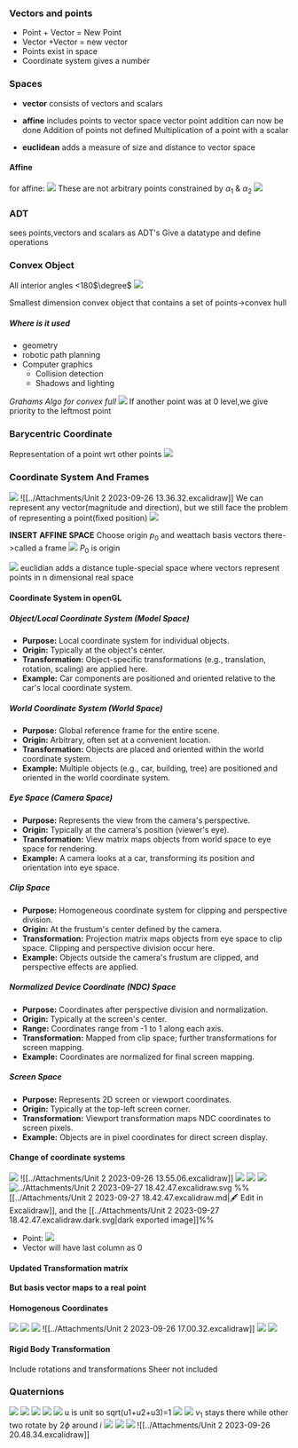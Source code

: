 ### Vectors and points

- Point + Vector = New Point
- Vector +Vector = new vector
- Points exist in space
- Coordinate system gives a number


### Spaces
- **vector**
	consists of vectors and scalars
	
- **affine**
	includes points to vector space
	vector point addition can now be done
	Addition of points not defined
	Multiplication of a point with a scalar
	
- **euclidean**
	adds a measure of size and distance to vector space

#### Affine
for affine:
![](../Attachments/Unit%202-20230927-1.png)
These are not arbitrary points
constrained by $\alpha_1$ & $\alpha_2$
![](../Attachments/Unit%202-20230927-2.png)


### ADT

sees points,vectors and scalars as ADT's
Give a datatype and define operations


### Convex Object

All interior angles <180$\degree$
![](../Attachments/Unit%202-20230927-3.png)

Smallest dimension convex object that contains a set of points->convex hull

##### Where is it used
- geometry
- robotic path planning
- Computer graphics
	- Collision detection
	- Shadows and lighting




*Grahams Algo for convex full*
![](../Attachments/Unit%202-20230927-4.png)
If another point was at 0 level,we give priority to the leftmost point

### Barycentric Coordinate

Representation of a point wrt other points
![](../Attachments/Unit%202-20230927-5.png)


### Coordinate System And Frames

![](../Attachments/Unit%202-20230927-6.png)
![[../Attachments/Unit 2 2023-09-26 13.36.32.excalidraw]]
We can represent any vector(magnitude and direction), but we still face the problem of representing a point(fixed position)
![](../Attachments/Unit%202-20230926-6.png)

**INSERT AFFINE SPACE**
Choose origin $p_0$ and weattach basis vectors there->called a frame
![](../Attachments/Unit%202-20230926-7.png)
$P_0$ is origin

![](../Attachments/Unit%202-20230926-8.png)
euclidian adds a distance tuple-special space where vectors represent points in n dimensional real space


#### Coordinate System in openGL
##### Object/Local Coordinate System (Model Space)

- **Purpose:** Local coordinate system for individual objects.
- **Origin:** Typically at the object's center.
- **Transformation:** Object-specific transformations (e.g., translation, rotation, scaling) are applied here.
- **Example:** Car components are positioned and oriented relative to the car's local coordinate system.

##### World Coordinate System (World Space)

- **Purpose:** Global reference frame for the entire scene.
- **Origin:** Arbitrary, often set at a convenient location.
- **Transformation:** Objects are placed and oriented within the world coordinate system.
- **Example:** Multiple objects (e.g., car, building, tree) are positioned and oriented in the world coordinate system.

##### Eye Space (Camera Space)

- **Purpose:** Represents the view from the camera's perspective.
- **Origin:** Typically at the camera's position (viewer's eye).
- **Transformation:** View matrix maps objects from world space to eye space for rendering.
- **Example:** A camera looks at a car, transforming its position and orientation into eye space.

##### Clip Space

- **Purpose:** Homogeneous coordinate system for clipping and perspective division.
- **Origin:** At the frustum's center defined by the camera.
- **Transformation:** Projection matrix maps objects from eye space to clip space. Clipping and perspective division occur here.
- **Example:** Objects outside the camera's frustum are clipped, and perspective effects are applied.

##### Normalized Device Coordinate (NDC) Space

- **Purpose:** Coordinates after perspective division and normalization.
- **Origin:** Typically at the screen's center.
- **Range:** Coordinates range from -1 to 1 along each axis.
- **Transformation:** Mapped from clip space; further transformations for screen mapping.
- **Example:** Coordinates are normalized for final screen mapping.

##### Screen Space

- **Purpose:** Represents 2D screen or viewport coordinates.
- **Origin:** Typically at the top-left screen corner.
- **Transformation:** Viewport transformation maps NDC coordinates to screen pixels.
- **Example:** Objects are in pixel coordinates for direct screen display.


#### Change of coordinate systems
![](../Attachments/Unit%202-20230926-9.png)
![[../Attachments/Unit 2 2023-09-26 13.55.06.excalidraw]]
![](../Attachments/Unit%202-20230926-10.png)
![](../Attachments/Unit%202-20230926-11.png)
![](../Attachments/Unit%202-20230926-12.png)
![../Attachments/Unit 2 2023-09-27 18.42.47.excalidraw.svg](../Attachments/Unit%202%202023-09-27%2018.42.47.excalidraw.svg)
%%[[../Attachments/Unit 2 2023-09-27 18.42.47.excalidraw.md|🖋 Edit in Excalidraw]], and the [[../Attachments/Unit 2 2023-09-27 18.42.47.excalidraw.dark.svg|dark exported image]]%%

- Point: 
	![](../Attachments/Unit%202-20230926-13.png)
- Vector will have last column as 0


#### Updated Transformation matrix

**But basis vector maps to a real point**
#### Homogenous Coordinates
![](../Attachments/Unit%202-20230926-14.png)
![](../Attachments/Unit%202-20230926-15.png)
![](../Attachments/Unit%202-20230926-19.png)
![[../Attachments/Unit 2 2023-09-26 17.00.32.excalidraw]]
![](../Attachments/Unit%202-20230926-20.png)
![](../Attachments/Unit%202-20230926-21.png)

#### Rigid Body Transformation

Include rotations and transformations
Sheer not included


### Quaternions
![](../Attachments/Unit%202-20230926-26.png)
![](../Attachments/Unit%202-20230926-27.png)
![](../Attachments/Unit%202-20230926-28.png)
![](../Attachments/Unit%202-20230926-16.png)
![](../Attachments/Unit%202-20230926-17.png)
u is unit so sqrt(u1+u2+u3)=1
![](../Attachments/Pasted%20image%2020230926164414.png)
![](../Attachments/Unit%202-20230926-18.png)
$v_1$ stays there while other two rotate by 2$\phi$ around $i$
![](../Attachments/Unit%202-20230926-22.png)
![](../Attachments/Unit%202-20230926-23.png)
![](../Attachments/Unit%202-20230926-24.png)
![[../Attachments/Unit 2 2023-09-26 20.48.34.excalidraw]]





